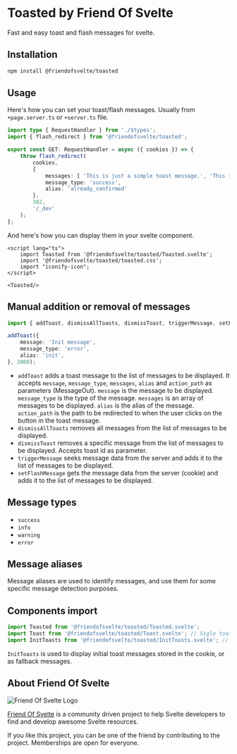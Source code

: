 # Toasted by Friend Of Svelte

Fast and easy toast and flash messages for svelte.

## Installation

```bash
npm install @friendofsvelte/toasted
```

## Usage

Here's how you can set your toast/flash messages. Usually from `+page.server.ts` or `+server.ts` file.

```typescript
import type { RequestHandler } from './$types';
import { flash_redirect } from '@friendofsvelte/toasted';

export const GET: RequestHandler = async ({ cookies }) => {
	throw flash_redirect(
		cookies,
		{
			messages: [ 'This is just a simple toast message.', 'This is just another simple toast message'], // or message: 'This is just a simple toast message.'
			message_type: 'success',
			alias: 'already_confirmed'
		},
		302,
		'/_dev'
	);
};
```

And here's how you can display them in your svelte component.

```svelte
<script lang="ts">
    import Toasted from '@friendofsvelte/toasted/Toasted.svelte';
    import '@friendofsvelte/toasted/toasted.css';
    import "iconify-icon";
</script>

<Toasted/>
```

## Manual addition or removal of messages

```typescript
import { addToast, dismissAllToasts, dismissToast, triggerMessage, setFlashMessage } from '@friendofsvelte/toasted';

addToast({
	message: 'Init message',
	message_type: 'error',
	alias: 'init',
}, 2000);
```

- `addToast` adds a toast message to the list of messages to be displayed. It
  accepts `message`, `message_type`, `messages`, `alias` and `action_path` as parameters (MessageOut).
  `message` is the message to be displayed. `message_type` is the type of the message. `messages` is an array of
  messages to be displayed. `alias` is the alias of the message. `action_path` is the path to be redirected to when the
  user clicks on the button in the toast message.
- `dismissAllToasts` removes all messages from the list of messages to be displayed.
- `dismissToast` removes a specific message from the list of messages to be displayed. Accepts toast id as parameter.
- `triggerMessage` seeks message data from the server and adds it to the list of messages to be displayed.
- `setFlashMessage` gets the message data from the server (cookie) and adds it to the list of messages to be displayed.

## Message types

- `success`
- `info`
- `warning`
- `error`

## Message aliases

Message aliases are used to identify messages, and use them for some specific message detection purposes.

## Components import

```typescript
import Toasted from '@friendofsvelte/toasted/Toasted.svelte';
import Toast from '@friendofsvelte/toasted/Toast.svelte'; // Sigle toast message
import InitToasts from '@friendofsvelte/toasted/InitToasts.svelte'; // Initial toast messages
```

`InitToasts` is used to display initial toast messages stored in the cookie, or as fallback messages.

## About Friend Of Svelte

![Friend Of Svelte Logo](https://avatars.githubusercontent.com/u/143795012?s=200&v=4)

[Friend Of Svelte](https://github.com/friendofsvelte) is a community driven project to help Svelte developers to find
and
develop awesome Svelte resources.

If you like this project, you can be one of the friend by contributing to the project. Memberships are open for
everyone.